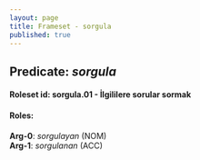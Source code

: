```yaml
---
layout: page
title: Frameset - sorgula
published: true
---
```

<h2>Predicate: <i>sorgula</i></h2>
<h4>Roleset id: sorgula.01 - İlgililere sorular sormak<br>
<h4>Roles:</h4>
<b>Arg-0</b>: <i>sorgulayan</i>  (NOM) <br>
<b>Arg-1</b>: <i>sorgulanan</i>  (ACC) <br>

